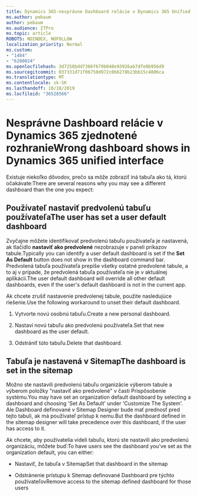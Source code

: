 ```yaml
---
title: Dynamics 365-nesprávne Dashboard relácie v Dynamics 365 Unified Interface
ms.author: pebaum
author: pebaum
ms.audience: ITPro
ms.topic: article
ROBOTS: NOINDEX, NOFOLLOW
localization_priority: Normal
ms.custom:
- "1484"
- "6200024"
ms.openlocfilehash: 3d7258bdd7366f679b048e93926ab7dfe0b956d9
ms.sourcegitcommit: 037331d71f06750d972c0b6278b23bb15c4806ca
ms.translationtype: MT
ms.contentlocale: sk-SK
ms.lasthandoff: 10/18/2019
ms.locfileid: "36528566"
---
```

# <a name="wrong-dashboard-shows-in-dynamics-365-unified-interface"></a><span data-ttu-id="855c4-102">Nesprávne Dashboard relácie v Dynamics 365 zjednotené rozhranie</span><span class="sxs-lookup"><span data-stu-id="855c4-102">Wrong dashboard shows in Dynamics 365 unified interface</span></span>

<span data-ttu-id="855c4-103">Existuje niekoľko dôvodov, prečo sa môže zobraziť iná tabuľa ako tá, ktorú očakávate:</span><span class="sxs-lookup"><span data-stu-id="855c4-103">There are several reasons why you may see a different dashboard than the one you expect:</span></span>

## <a name="the-user-has-set-a-user-default-dashboard"></a><span data-ttu-id="855c4-104">Používateľ nastaviť predvolenú tabuľu používateľa</span><span class="sxs-lookup"><span data-stu-id="855c4-104">The user has set a user default dashboard</span></span> 

<span data-ttu-id="855c4-105">Zvyčajne môžete identifikovať predvolenú tabuľu používateľa je nastavená, ak tlačidlo **nastaviť ako predvolené** nezobrazuje v paneli príkazov tabule.</span><span class="sxs-lookup"><span data-stu-id="855c4-105">Typically you can identify a user default dashboard is set if the **Set As Default** button does not show in the dashboard command bar.</span></span> <span data-ttu-id="855c4-106">Predvolená tabuľa používateľa prepíše všetky ostatné predvolené tabule, a to aj v prípade, že predvolená tabuľa používateľa nie je v aktuálnej aplikácii.</span><span class="sxs-lookup"><span data-stu-id="855c4-106">The user default dashboard will override all other default dashboards, even if the user's default dashboard is not in the current app.</span></span>

<span data-ttu-id="855c4-107">Ak chcete zrušiť nastavenie predvolenej tabule, použite nasledujúce riešenie.</span><span class="sxs-lookup"><span data-stu-id="855c4-107">Use the following workaround to unset their default dashboard.</span></span>

1. <span data-ttu-id="855c4-108">Vytvorte novú osobnú tabuľu.</span><span class="sxs-lookup"><span data-stu-id="855c4-108">Create a new personal dashboard.</span></span>

2. <span data-ttu-id="855c4-109">Nastaví novú tabuľu ako predvolenú používateľa.</span><span class="sxs-lookup"><span data-stu-id="855c4-109">Set that new dashboard as the user default.</span></span>

3. <span data-ttu-id="855c4-110">Odstrániť túto tabuľu.</span><span class="sxs-lookup"><span data-stu-id="855c4-110">Delete that dashboard.</span></span>

## <a name="the-dashboard-is-set-in-the-sitemap"></a><span data-ttu-id="855c4-111">Tabuľa je nastavená v Sitemap</span><span class="sxs-lookup"><span data-stu-id="855c4-111">The dashboard is set in the sitemap</span></span>

<span data-ttu-id="855c4-112">Možno ste nastavili predvolenú tabuľu organizácie výberom tabule a výberom položky "nastaviť ako predvolené" v časti Prispôsobenie systému.</span><span class="sxs-lookup"><span data-stu-id="855c4-112">You may have set an organization default dashboard by selecting a dashboard and choosing 'Set As Default' under 'Customize The System'.</span></span> <span data-ttu-id="855c4-113">Ale Dashboard definované v Sitemap Designer bude mať prednosť pred tejto tabuli, ak má používateľ prístup k nemu.</span><span class="sxs-lookup"><span data-stu-id="855c4-113">But the dashboard defined in the sitemap designer will take precedence over this dashboard, if the user has access to it.</span></span>

<span data-ttu-id="855c4-114">Ak chcete, aby používatelia videli tabuľu, ktorú ste nastavili ako predvolenú organizáciu, môžete buď:</span><span class="sxs-lookup"><span data-stu-id="855c4-114">To have users see the dashboard you've set as the organization default, you can either:</span></span>

* <span data-ttu-id="855c4-115">Nastaviť, že tabuľa v Sitemap</span><span class="sxs-lookup"><span data-stu-id="855c4-115">Set that dashboard in the sitemap</span></span>

* <span data-ttu-id="855c4-116">Odstránenie prístupu k Sitemap definované Dashboard pre týchto používateľov</span><span class="sxs-lookup"><span data-stu-id="855c4-116">Remove access to the sitemap defined dashboard for those users</span></span>
